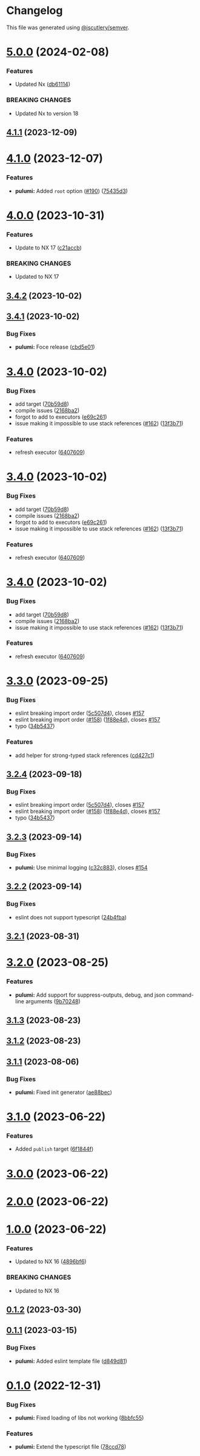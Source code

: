 # Changelog

This file was generated using [@jscutlery/semver](https://github.com/jscutlery/semver).

# [5.0.0](https://github.com/TriPSs/nx-extend/compare/pulumi@4.1.1...pulumi@5.0.0) (2024-02-08)


### Features

* Updated Nx ([db61114](https://github.com/TriPSs/nx-extend/commit/db61114abc4991ae0e66ade0660b2baee76263f0))


### BREAKING CHANGES

* Updated Nx to version 18



## [4.1.1](https://github.com/TriPSs/nx-extend/compare/pulumi@4.1.0...pulumi@4.1.1) (2023-12-09)



# [4.1.0](https://github.com/TriPSs/nx-extend/compare/pulumi@4.0.0...pulumi@4.1.0) (2023-12-07)


### Features

* **pulumi:** Added `root` option ([#190](https://github.com/TriPSs/nx-extend/issues/190)) ([75435d3](https://github.com/TriPSs/nx-extend/commit/75435d3714a0c1d92fb2ff182b12a8ee4e03ff2c))



# [4.0.0](https://github.com/TriPSs/nx-extend/compare/pulumi@3.4.2...pulumi@4.0.0) (2023-10-31)


### Features

* Update to NX 17 ([c21accb](https://github.com/TriPSs/nx-extend/commit/c21accbed588d43cb5a53b4ce5d061722e7740f2))


### BREAKING CHANGES

* Updated to NX 17



## [3.4.2](https://github.com/TriPSs/nx-extend/compare/pulumi@3.4.1...pulumi@3.4.2) (2023-10-02)



## [3.4.1](https://github.com/TriPSs/nx-extend/compare/pulumi@3.4.0...pulumi@3.4.1) (2023-10-02)


### Bug Fixes

* **pulumi:** Foce release ([cbd5e01](https://github.com/TriPSs/nx-extend/commit/cbd5e01f355ac736a6f296ba6871bfe41440a469))



# [3.4.0](https://github.com/TriPSs/nx-extend/compare/pulumi@3.3.0...pulumi@3.4.0) (2023-10-02)


### Bug Fixes

* add target ([70b59d8](https://github.com/TriPSs/nx-extend/commit/70b59d8fbb33006ecca86eb90e63192f85a88ad0))
* compile issues ([2168ba2](https://github.com/TriPSs/nx-extend/commit/2168ba2bad576669dbec169cfd9fa51f8837c6d5))
* forgot to add to executors ([e69c261](https://github.com/TriPSs/nx-extend/commit/e69c261c4e13b6141ffce2452bf2b0bcfbe90b3c))
* issue making it impossible to use stack references ([#162](https://github.com/TriPSs/nx-extend/issues/162)) ([13f3b71](https://github.com/TriPSs/nx-extend/commit/13f3b71af45d4bc15530ad5bc873525b082fdfcb))


### Features

* refresh executor ([6407609](https://github.com/TriPSs/nx-extend/commit/640760984a777c730c8bfcdd391af2f3eb100766))



# [3.4.0](https://github.com/TriPSs/nx-extend/compare/pulumi@3.3.0...pulumi@3.4.0) (2023-10-02)


### Bug Fixes

* add target ([70b59d8](https://github.com/TriPSs/nx-extend/commit/70b59d8fbb33006ecca86eb90e63192f85a88ad0))
* compile issues ([2168ba2](https://github.com/TriPSs/nx-extend/commit/2168ba2bad576669dbec169cfd9fa51f8837c6d5))
* forgot to add to executors ([e69c261](https://github.com/TriPSs/nx-extend/commit/e69c261c4e13b6141ffce2452bf2b0bcfbe90b3c))
* issue making it impossible to use stack references ([#162](https://github.com/TriPSs/nx-extend/issues/162)) ([13f3b71](https://github.com/TriPSs/nx-extend/commit/13f3b71af45d4bc15530ad5bc873525b082fdfcb))


### Features

* refresh executor ([6407609](https://github.com/TriPSs/nx-extend/commit/640760984a777c730c8bfcdd391af2f3eb100766))



# [3.4.0](https://github.com/TriPSs/nx-extend/compare/pulumi@3.3.0...pulumi@3.4.0) (2023-10-02)


### Bug Fixes

* add target ([70b59d8](https://github.com/TriPSs/nx-extend/commit/70b59d8fbb33006ecca86eb90e63192f85a88ad0))
* compile issues ([2168ba2](https://github.com/TriPSs/nx-extend/commit/2168ba2bad576669dbec169cfd9fa51f8837c6d5))
* issue making it impossible to use stack references ([#162](https://github.com/TriPSs/nx-extend/issues/162)) ([13f3b71](https://github.com/TriPSs/nx-extend/commit/13f3b71af45d4bc15530ad5bc873525b082fdfcb))


### Features

* refresh executor ([6407609](https://github.com/TriPSs/nx-extend/commit/640760984a777c730c8bfcdd391af2f3eb100766))



# [3.3.0](https://github.com/TriPSs/nx-extend/compare/pulumi@3.2.3...pulumi@3.3.0) (2023-09-25)


### Bug Fixes

* eslint breaking import order ([5c507d4](https://github.com/TriPSs/nx-extend/commit/5c507d4f2e68e9c49ac5c21acae05c91faead640)), closes [#157](https://github.com/TriPSs/nx-extend/issues/157)
* eslint breaking import order ([#158](https://github.com/TriPSs/nx-extend/issues/158)) ([1f88e4d](https://github.com/TriPSs/nx-extend/commit/1f88e4d7d471065c3274a36453887189ce39ca0a)), closes [#157](https://github.com/TriPSs/nx-extend/issues/157)
* typo ([34b5437](https://github.com/TriPSs/nx-extend/commit/34b5437c336f17ccd39a8998a31bbb82660a8c37))


### Features

* add helper for strong-typed stack references ([cd427c1](https://github.com/TriPSs/nx-extend/commit/cd427c13503a5847faae141406685497c60c3d23))



## [3.2.4](https://github.com/TriPSs/nx-extend/compare/pulumi@3.2.3...pulumi@3.2.4) (2023-09-18)


### Bug Fixes

* eslint breaking import order ([5c507d4](https://github.com/TriPSs/nx-extend/commit/5c507d4f2e68e9c49ac5c21acae05c91faead640)), closes [#157](https://github.com/TriPSs/nx-extend/issues/157)
* eslint breaking import order ([#158](https://github.com/TriPSs/nx-extend/issues/158)) ([1f88e4d](https://github.com/TriPSs/nx-extend/commit/1f88e4d7d471065c3274a36453887189ce39ca0a)), closes [#157](https://github.com/TriPSs/nx-extend/issues/157)
* typo ([34b5437](https://github.com/TriPSs/nx-extend/commit/34b5437c336f17ccd39a8998a31bbb82660a8c37))



## [3.2.3](https://github.com/TriPSs/nx-extend/compare/pulumi@3.2.2...pulumi@3.2.3) (2023-09-14)


### Bug Fixes

* **pulumi:** Use minimal logging ([c32c883](https://github.com/TriPSs/nx-extend/commit/c32c883bf75cbf72e13439662087eebc954b2495)), closes [#154](https://github.com/TriPSs/nx-extend/issues/154)



## [3.2.2](https://github.com/TriPSs/nx-extend/compare/pulumi@3.2.1...pulumi@3.2.2) (2023-09-14)


### Bug Fixes

* eslint does not support typescript ([24b4fba](https://github.com/TriPSs/nx-extend/commit/24b4fbaa0432edf93d960292d3f1c440dfa351f7))



## [3.2.1](https://github.com/TriPSs/nx-extend/compare/pulumi@3.2.0...pulumi@3.2.1) (2023-08-31)



# [3.2.0](https://github.com/TriPSs/nx-extend/compare/pulumi@3.1.3...pulumi@3.2.0) (2023-08-25)


### Features

* **pulumi:** Add support for suppress-outputs, debug, and json command-line arguments ([9b70248](https://github.com/TriPSs/nx-extend/commit/9b702485a55149221cd1334e7453cc9839668df6))



## [3.1.3](https://github.com/TriPSs/nx-extend/compare/pulumi@3.1.2...pulumi@3.1.3) (2023-08-23)



## [3.1.2](https://github.com/TriPSs/nx-extend/compare/pulumi@3.1.1...pulumi@3.1.2) (2023-08-23)



## [3.1.1](https://github.com/TriPSs/nx-extend/compare/pulumi@3.1.0...pulumi@3.1.1) (2023-08-06)


### Bug Fixes

* **pulumi:** Fixed init generator ([ae88bec](https://github.com/TriPSs/nx-extend/commit/ae88beccb9fc3e677bde7a7241db0f90fce88742))



# [3.1.0](https://github.com/TriPSs/nx-extend/compare/pulumi@3.0.0...pulumi@3.1.0) (2023-06-22)


### Features

* Added `publish` target ([6f1844f](https://github.com/TriPSs/nx-extend/commit/6f1844f792b704d63fca2663363ca0f65fe6451c))



# [3.0.0](https://github.com/TriPSs/nx-extend/compare/pulumi@2.0.0...pulumi@3.0.0) (2023-06-22)



# [2.0.0](https://github.com/TriPSs/nx-extend/compare/pulumi@1.0.0...pulumi@2.0.0) (2023-06-22)



# [1.0.0](https://github.com/TriPSs/nx-extend/compare/pulumi@0.1.2...pulumi@1.0.0) (2023-06-22)


### Features

* Updated to NX 16 ([4896bf6](https://github.com/TriPSs/nx-extend/commit/4896bf66940e1b69e0f2e3971a7864a1da20b2ef))


### BREAKING CHANGES

* Updated to NX 16



## [0.1.2](https://github.com/TriPSs/nx-extend/compare/pulumi@0.1.1...pulumi@0.1.2) (2023-03-30)



## [0.1.1](https://github.com/TriPSs/nx-extend/compare/pulumi@0.1.0...pulumi@0.1.1) (2023-03-15)


### Bug Fixes

* **pulumi:** Added eslint template file ([d849d81](https://github.com/TriPSs/nx-extend/commit/d849d819601b0151b41cadc3a3296b7dd5e7aab5))



# [0.1.0](https://github.com/TriPSs/nx-extend/compare/pulumi@0.0.1...pulumi@0.1.0) (2022-12-31)


### Bug Fixes

* **pulumi:** Fixed loading of libs not working ([8bbfc55](https://github.com/TriPSs/nx-extend/commit/8bbfc55e4bdb83c8e8a6ecc1496b75faaddd0e75))


### Features

* **pulumi:** Extend the typescript file ([78ccd78](https://github.com/TriPSs/nx-extend/commit/78ccd78f97cd238fcb03c054a6f8516523b94dbb))

